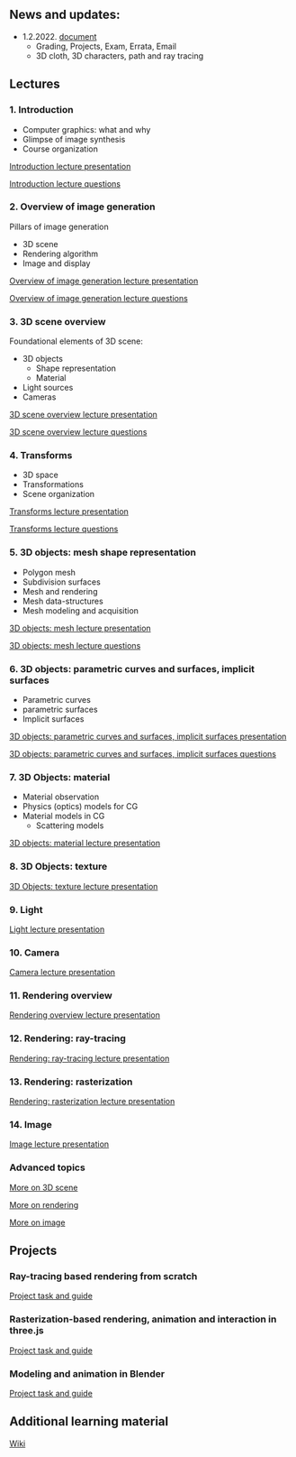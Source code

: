
## News and updates:

* 1.2.2022. [document](https://github.com/lorentzo/IntroductionToComputerGraphics/tree/main/news/1_news_1_2_2023)
  * Grading, Projects, Exam, Errata, Email
  * 3D cloth, 3D characters, path and ray tracing

## Lectures

### 1. Introduction

* Computer graphics: what and why
* Glimpse of image synthesis
* Course organization

[Introduction lecture presentation](https://github.com/lorentzo/IntroductionToComputerGraphics/tree/main/lectures/1_introduction)

[Introduction lecture questions](https://github.com/lorentzo/IntroductionToComputerGraphics/tree/main/lectures/1_introduction)

### 2. Overview of image generation

Pillars of image generation
* 3D scene
* Rendering algorithm
* Image and display

[Overview of image generation lecture presentation](https://github.com/lorentzo/IntroductionToComputerGraphics/tree/main/lectures/2_overview_computer_image_generation)

[Overview of image generation lecture questions](https://github.com/lorentzo/IntroductionToComputerGraphics/tree/main/lectures/2_overview_computer_image_generation)

### 3. 3D scene overview

Foundational elements of 3D scene:
* 3D objects
  * Shape representation
  * Material
* Light sources
* Cameras

[3D scene overview lecture presentation](https://github.com/lorentzo/IntroductionToComputerGraphics/tree/main/lectures/3_3d_scene_overview)

[3D scene overview lecture questions](https://github.com/lorentzo/IntroductionToComputerGraphics/tree/main/lectures/3_3d_scene_overview)

### 4. Transforms

* 3D space
* Transformations
* Scene organization

[Transforms lecture presentation](https://github.com/lorentzo/IntroductionToComputerGraphics/tree/main/lectures/4_transforms)

[Transforms lecture questions](https://github.com/lorentzo/IntroductionToComputerGraphics/tree/main/lectures/4_transforms)

### 5. 3D objects: mesh shape representation

* Polygon mesh
* Subdivision surfaces
* Mesh and rendering
* Mesh data-structures
* Mesh modeling and acquisition

[3D objects: mesh lecture presentation](https://github.com/lorentzo/IntroductionToComputerGraphics/tree/main/lectures/5_mesh)

[3D objects: mesh lecture questions](https://github.com/lorentzo/IntroductionToComputerGraphics/tree/main/lectures/5_mesh)

### 6. 3D objects: parametric curves and surfaces, implicit surfaces

* Parametric curves
* parametric surfaces
* Implicit surfaces

[3D objects: parametric curves and surfaces, implicit surfaces presentation](https://github.com/lorentzo/IntroductionToComputerGraphics/tree/main/lectures/6_parametric_curves_surfaces)

[3D objects: parametric curves and surfaces, implicit surfaces questions](https://github.com/lorentzo/IntroductionToComputerGraphics/tree/main/lectures/6_parametric_curves_surfaces)

### 7. 3D Objects: material

* Material observation
* Physics (optics) models for CG
* Material models in CG
  * Scattering models

[3D objects: material lecture presentation](https://github.com/lorentzo/IntroductionToComputerGraphics/tree/main/lectures/7_material)

### 8. 3D Objects: texture

[3D Objects: texture lecture presentation](https://github.com/lorentzo/IntroductionToComputerGraphics/tree/main/lectures/8_texture)

### 9. Light

[Light lecture presentation](https://github.com/lorentzo/IntroductionToComputerGraphics/tree/main/lectures/9_light)

### 10. Camera

[Camera lecture presentation](https://github.com/lorentzo/IntroductionToComputerGraphics/tree/main/lectures/10_camera)

### 11. Rendering overview

[Rendering overview lecture presentation](https://github.com/lorentzo/IntroductionToComputerGraphics/tree/main/lectures/11_rendering_overview)

### 12. Rendering: ray-tracing

[Rendering: ray-tracing lecture presentation](https://github.com/lorentzo/IntroductionToComputerGraphics/tree/main/lectures/12_rendering_raytracing)

### 13. Rendering: rasterization

[Rendering: rasterization lecture presentation](https://github.com/lorentzo/IntroductionToComputerGraphics/tree/main/lectures/13_rendering_rasterization)

### 14. Image
[Image lecture presentation](https://github.com/lorentzo/IntroductionToComputerGraphics/tree/main/lectures/14_image)

### Advanced topics

[More on 3D scene](https://github.com/lorentzo/IntroductionToComputerGraphics/tree/main/lectures/15_more_3d_scene)

[More on rendering](https://github.com/lorentzo/IntroductionToComputerGraphics/tree/main/lectures/16_more_rendering)

[More on image](https://github.com/lorentzo/IntroductionToComputerGraphics/tree/main/lectures/17_more_images)


## Projects

### Ray-tracing based rendering from scratch

[Project task and guide](https://github.com/lorentzo/IntroductionToComputerGraphics/tree/main/projects/renderer_ray_tracing)

### Rasterization-based rendering, animation and interaction in three.js

[Project task and guide](https://github.com/lorentzo/IntroductionToComputerGraphics/tree/main/projects/renderer_rasterization)

### Modeling and animation in Blender

[Project task and guide](https://github.com/lorentzo/IntroductionToComputerGraphics/tree/main/projects/modeling_animation)

## Additional learning material

[Wiki](https://github.com/lorentzo/IntroductionToComputerGraphics/wiki)
